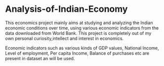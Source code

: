 # Analysis-of-Indian-Economy
This economics project mainly aims at studying and analyzing the Indian economic conditions over time, using various economic indicators from the data downloaded from World Bank.
This project is completely out of my own personal curiosity,intellect and interest in economics.

Economic indicators such as various kinds of GDP values, National Income, Level of employment, Per capita Income, Balance of purchases etc are present in dataset an will be used.
